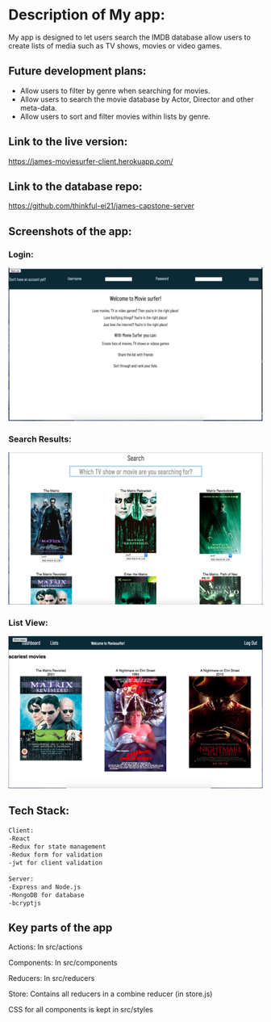 # Description of My app: 

My app is designed to let users search the IMDB database allow users 
to create lists of media such as TV shows, movies or video games. 

## Future development plans:
- Allow users to filter by genre when searching for movies.
- Allow users to search the movie database by Actor, Director and other meta-data.
- Allow users to sort and filter movies within lists by genre.

## Link to the live version:
https://james-moviesurfer-client.herokuapp.com/

## Link to the database repo:
https://github.com/thinkful-ei21/james-capstone-server

## Screenshots of the app:

### Login:
![Login](images/Login.png)

### Search Results:
![Search Results](images/search.png)

### List View:
![List View](images/listview.png)

## Tech Stack:

    Client: 
    -React 
    -Redux for state management
    -Redux form for validation
    -jwt for client validation

    Server:
    -Express and Node.js
    -MongoDB for database
    -bcryptjs

## Key parts of the app

Actions: In src/actions

Components: In src/components

Reducers: In src/reducers

Store: Contains all reducers in a combine reducer (in store.js)

CSS for all components is kept in src/styles